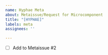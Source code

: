 ```yaml
---
name: Hyphae Meta
about: Metaissue/Request for Microcomponent
title: "[HYPHAE]"
labels: meta
assignees: ''

---
```


* [ ] Add to Metaissue #2
